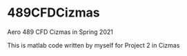 # 489CFDCizmas
Aero 489 CFD Cizmas in Spring 2021

This is matlab code written by myself for Project 2 in Cizmas

